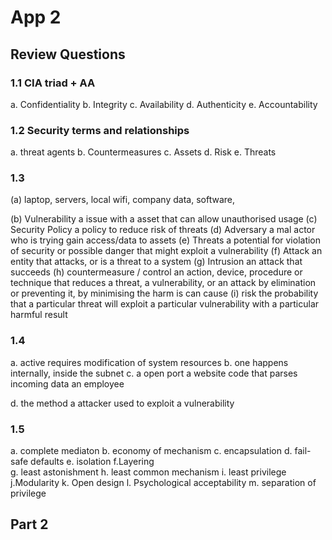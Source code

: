 # App 2
## Review Questions 
### 1.1 CIA triad + AA
a. Confidentiality
b. Integrity 
c. Availability 
d. Authenticity 
e. Accountability


### 1.2 Security terms and relationships
a. threat agents
b. Countermeasures
c. Assets
d. Risk
e. Threats

### 1.3 
(a)
laptop,
servers,
local wifi,
company data,
software,

(b) Vulnerability
	a issue with a asset that can allow unauthorised usage
(c) Security Policy
	a policy to reduce risk of threats 
(d) Adversary
	 a mal actor who is trying gain access/data to assets
(e) Threats
	 a potential for violation of security or possible danger that might exploit a vulnerability
(f) Attack
	an entity that attacks, or is a threat to a system
(g) Intrusion
	an attack that succeeds
(h) countermeasure / control
	an action, device, procedure or technique that reduces a threat, a vulnerability, or an attack by elimination or preventing it, by minimising the harm is can cause 
(i) risk
	the probability that a particular threat will exploit a particular vulnerability with a particular harmful result


### 1.4
a. active requires modification of system resources 
b. one happens internally, inside the subnet
c.
a open port
a website
code that parses incoming data
an employee

d.
the method a attacker used to exploit a vulnerability

### 1.5 
a. complete mediaton
b. economy of mechanism
c. encapsulation
d. fail-safe defaults
e. isolation
f.Layering  
g. least astonishment 
h. least common mechanism
i. least privilege
j.Modularity
k. Open design
l. Psychological acceptability
m. separation of privilege


## Part 2 




